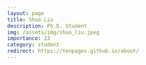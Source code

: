 ```yaml
---
layout: page
title: Shuo Liu
description: Ph.D. Student
img: /assets/img/shuo_liu.jpeg
importance: 23
category: student
redirect: https://tenpages.github.io/about/
---
```

